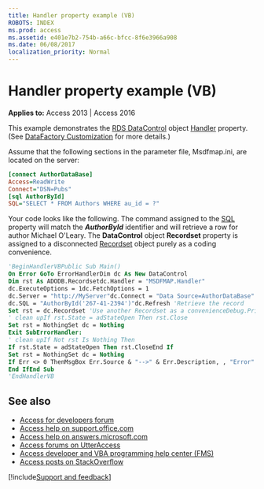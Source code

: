 ```yaml
---
title: Handler property example (VB)
ROBOTS: INDEX
ms.prod: access
ms.assetid: e401e7b2-754b-a66c-bfcc-8f6e3966a908
ms.date: 06/08/2017
localization_priority: Normal
---
```



# Handler property example (VB)

**Applies to:** Access 2013 | Access 2016

This example demonstrates the [RDS DataControl](https://msdn.microsoft.com/library/ac430669-7628-696c-c036-b5d35405d788%28Office.15%29.aspx) object [Handler](https://msdn.microsoft.com/library/aaf8c8c6-f95b-3cf3-b3f6-203f37464c87%28Office.15%29.aspx) property. (See [DataFactory Customization](https://msdn.microsoft.com/library/43cd7416-1f05-87ee-22f0-6cf0d2d1b39f%28Office.15%29.aspx) for more details.)

Assume that the following sections in the parameter file, Msdfmap.ini, are located on the server:

```ini
[connect AuthorDataBase] 
Access=ReadWrite 
Connect="DSN=Pubs" 
[sql AuthorById] 
SQL="SELECT * FROM Authors WHERE au_id = ?" 

```

Your code looks like the following. The command assigned to the [SQL](sql-property-ado.md) property will match the **_AuthorById_** identifier and will retrieve a row for author Michael O'Leary. The **DataControl** object **Recordset** property is assigned to a disconnected [Recordset](https://msdn.microsoft.com/library/0f963bf8-f066-dc8a-b754-f427de712df1%28Office.15%29.aspx) object purely as a coding convenience.

```vb
'BeginHandlerVBPublic Sub Main()
On Error GoTo ErrorHandlerDim dc As New DataControl
Dim rst As ADODB.Recordsetdc.Handler = "MSDFMAP.Handler"
dc.ExecuteOptions = 1dc.FetchOptions = 1
dc.Server = "http://MyServer"dc.Connect = "Data Source=AuthorDataBase"
dc.SQL = "AuthorById('267-41-2394')"dc.Refresh 'Retrieve the record
Set rst = dc.Recordset 'Use another Recordset as a convenienceDebug.Print "Author is '" & rst!au_fname & " " & rst!au_lname & "'"
' clean upIf rst.State = adStateOpen Then rst.Close
Set rst = NothingSet dc = Nothing
Exit SubErrorHandler:
' clean upIf Not rst Is Nothing Then
If rst.State = adStateOpen Then rst.CloseEnd If
Set rst = NothingSet dc = Nothing
If Err <> 0 ThenMsgBox Err.Source & "-->" & Err.Description, , "Error"
End IfEnd Sub
'EndHandlerVB
```

## See also

- [Access for developers forum](https://social.msdn.microsoft.com/Forums/office/home?forum=accessdev)
- [Access help on support.office.com](https://support.office.com/search/results?query=Access)
- [Access help on answers.microsoft.com](https://answers.microsoft.com/)
- [Access forums on UtterAccess](http://www.utteraccess.com/forum/index.php?act=idx)
- [Access developer and VBA programming help center (FMS)](http://www.fmsinc.com/MicrosoftAccess/developer/)
- [Access posts on StackOverflow](https://stackoverflow.com/questions/tagged/ms-access)

[!include[Support and feedback](~/includes/feedback-boilerplate.md)]